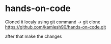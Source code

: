 # hands-on-code

Cloned it localy using git command -> git clone https://github.com/kamlesh90/hands-on-code.git

after that make the changes 